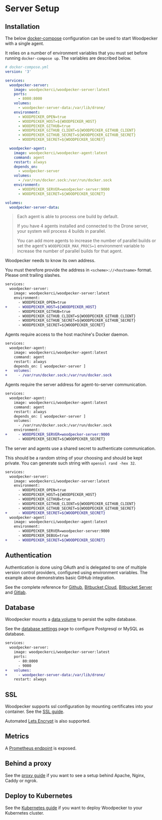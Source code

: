# Server Setup

## Installation

The below [docker-compose](https://docs.docker.com/compose/) configuration can be used to start Woodpecker with a single agent.

It relies on a number of environment variables that you must set before running `docker-compose up`. The variables are described below.

```yaml
# docker-compose.yml
version: '3'

services:
  woodpecker-server:
    image: woodpeckerci/woodpecker-server:latest
    ports:
      - 8000:8000
    volumes:
      - woodpecker-server-data:/var/lib/drone/
    environment:
      - WOODPECKER_OPEN=true
      - WOODPECKER_HOST=${WOODPECKER_HOST}
      - WOODPECKER_GITHUB=true
      - WOODPECKER_GITHUB_CLIENT=${WOODPECKER_GITHUB_CLIENT}
      - WOODPECKER_GITHUB_SECRET=${WOODPECKER_GITHUB_SECRET}
      - WOODPECKER_SECRET=${WOODPECKER_SECRET}

  woodpecker-agent:
    image: woodpeckerci/woodpecker-agent:latest
    command: agent
    restart: always
    depends_on:
      - woodpecker-server
    volumes:
      - /var/run/docker.sock:/var/run/docker.sock
    environment:
      - WOODPECKER_SERVER=woodpecker-server:9000
      - WOODPECKER_SECRET=${WOODPECKER_SECRET}

volumes:
  woodpecker-server-data:
```

> Each agent is able to process one build by default.
>
> If you have 4 agents installed and connected to the Drone server, your system will process 4 builds in parallel.
>
> You can add more agents to increase the number of parallel builds or set the agent's `WOODPECKER_MAX_PROCS=1` environment variable to increase the number of parallel builds for that agent.


Woodpecker needs to know its own address.

You must therefore provide the address in `<scheme>://<hostname>` format. Please omit trailing slashes.

```diff
services:
  woodpecker-server:
    image: woodpeckerci/woodpecker-server:latest
    environment:
      - WOODPECKER_OPEN=true
+     - WOODPECKER_HOST=${WOODPECKER_HOST}
      - WOODPECKER_GITHUB=true
      - WOODPECKER_GITHUB_CLIENT=${WOODPECKER_GITHUB_CLIENT}
      - WOODPECKER_GITHUB_SECRET=${WOODPECKER_GITHUB_SECRET}
      - WOODPECKER_SECRET=${WOODPECKER_SECRET}
```

Agents require access to the host machine's Docker daemon.

```diff
services:
  woodpecker-agent:
    image: woodpeckerci/woodpecker-agent:latest
    command: agent
    restart: always
    depends_on: [ woodpecker-server ]
+   volumes:
+     - /var/run/docker.sock:/var/run/docker.sock
```

Agents require the server address for agent-to-server communication.

```diff
services:
  woodpecker-agent:
    image: woodpeckerci/woodpecker-agent:latest
    command: agent
    restart: always
    depends_on: [ woodpecker-server ]
    volumes:
      - /var/run/docker.sock:/var/run/docker.sock
    environment:
+     - WOODPECKER_SERVER=woodpecker-server:9000
      - WOODPECKER_SECRET=${WOODPECKER_SECRET}
```

The server and agents use a shared secret to authenticate communication.

This should be a random string of your choosing and should be kept private. You can generate such string with `openssl rand -hex 32`.

```diff
services:
  woodpecker-server:
    image: woodpeckerci/woodpecker-server:latest
    environment:
      - WOODPECKER_OPEN=true
      - WOODPECKER_HOST=${WOODPECKER_HOST}
      - WOODPECKER_GITHUB=true
      - WOODPECKER_GITHUB_CLIENT=${WOODPECKER_GITHUB_CLIENT}
      - WOODPECKER_GITHUB_SECRET=${WOODPECKER_GITHUB_SECRET}
+     - WOODPECKER_SECRET=${WOODPECKER_SECRET}
  woodpecker-agent:
    image: woodpeckerci/woodpecker-agent:latest
    environment:
      - WOODPECKER_SERVER=woodpecker-server:9000
      - WOODPECKER_DEBUG=true
+     - WOODPECKER_SECRET=${WOODPECKER_SECRET}
```

## Authentication

Authentication is done using OAuth and is delegated to one of multiple version control providers, configured using environment variables. The example above demonstrates basic GitHub integration.

See the complete reference for [Github](/docs/administration/vcs/github), [Bitbucket Cloud](/docs/administration/vcs/bitbucket), [Bitbucket Server](/docs/administration/vcs/bitbucket_server) and [Gitlab](/docs/administration/vcs/gitlab).

## Database

Woodpecker mounts a [data volume](https://docs.docker.com/storage/volumes/#create-and-manage-volumes) to persist the sqlite database.

See the [database settings](/docs/administration/database) page to configure Postgresql or MySQL as database.

```diff
services:
  woodpecker-server:
    image: woodpeckerci/woodpecker-server:latest
    ports:
      - 80:8000
      - 9000
+   volumes:
+     - woodpecker-server-data:/var/lib/drone/
    restart: always
```

## SSL

Woodpecker supports ssl configuration by mounting certificates into your container. See the [SSL guide](/docs/administration/ssl).

Automated [Lets Encrypt](/docs/administration/lets-encrypt) is also supported.

## Metrics

A [Prometheus endpoint](/docs/administration/prometheus) is exposed.

## Behind a proxy

See the [proxy guide](/docs/administration/proxy) if you want to see a setup behind Apache, Nginx, Caddy or ngrok.

## Deploy to Kubernetes

See the [Kubernetes guide](/docs/administration/kubernetes) if you want to deploy Woodpecker to your Kubernetes cluster.
